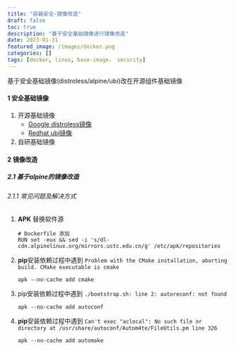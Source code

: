```yaml
---
title: "容器安全-镜像改造"
draft: false
toc: true
description: "基于安全基础镜像进行镜像改造"
date: 2023-01-31
featured_image: /images/docker.png
categories: []
tags: [docker, linux, base-image， security]
---
```

基于安全基础镜像(distroless/alpine/ubi)改在开源组件基础镜像<!--more-->
#### 1 安全基础镜像
1. 开源基础镜像
   - [Google distroless镜像](https://github.com/GoogleContainerTools/distroless)
   - [Redhat ubi镜像](https://access.redhat.com/documentation/zh-cn/red_hat_enterprise_linux/8/html/building_running_and_managing_containers/assembly_adding-software-to-a-ubi-container_building-running-and-managing-containers#using-the-ubi-init-images_assembly_adding-software-to-a-ubi-container)
2. 自研基础镜像

#### 2 镜像改造
##### 2.1 基于alpine的镜像改造
###### 2.1.1 常见问题及解决方式
1. **APK** 替换软件源
   ```shell
   # Dockerfile 添加
   RUN set -eux && sed -i 's/dl-cdn.alpinelinux.org/mirrors.ustc.edu.cn/g' /etc/apk/repositories
   ```
2. **pip**安装依赖过程中遇到 `Problem with the CMake installation, aborting build. CMake executable is cmake`
   ```shell
   apk --no-cache add cmake
   ```
3. pip安装依赖过程中遇到 `./bootstrap.sh: line 2: autoreconf: not found`
   ```shell
   apk --no-cache add autoconf
   ```
4. **pip**安装依赖过程中遇到 `Can't exec "aclocal": No such file or directory at /usr/share/autoconf/Autom4te/FileUtils.pm line 326`
   ```shell
   apk --no-cache add automake
   ```